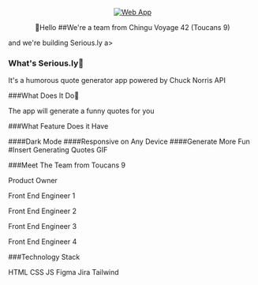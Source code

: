 <p align="center">
  <a href="https://chingu-voyages.github.io/v42-toucans-team-09">
    <img alt="Web App" src="https://user-images.githubusercontent.com/105977653/215727127-93fb9368-5c38-451e-9aae-755d85901ddc.png">
  </a>
</p>

<p align="center">
<a 

<H1>👋Hello</h1>
##We're a team from Chingu Voyage 42 (Toucans 9) 

and we're building Serious.ly
a>


<h3> What's Serious.ly🤔 </h3>

It's a humorous quote generator app powered by Chuck Norris API



###What Does It Do🤔

The app will generate a funny quotes for you



###What Feature Does it Have

####Dark Mode
####Responsive on Any Device
####Generate More Fun
#Insert Generating Quotes GIF



###Meet The Team from Toucans 9

Product Owner

Front End Engineer 1

Front End Engineer 2

Front End Engineer 3

Front End Engineer 4



###Technology Stack

HTML CSS JS Figma Jira Tailwind

</a>
